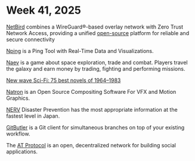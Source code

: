 # Week 41, 2025

[NetBird](https://netbird.io) combines a WireGuard®-based overlay network with Zero Trust Network Access, providing a unified [open-source](https://github.com/netbirdio/netbird) platform for reliable and secure connectivity

[Nping](https://github.com/hanshuaikang/Nping) is a Ping Tool with Real-Time Data and Visualizations.

[Naev](https://naev.org) is a game about space exploration, trade and combat. Players travel the galaxy and earn money by trading, fighting and performing missions.

[New wave Sci-Fi: 75 best novels of 1964–1983](https://www.hilobrow.com/new-wave-sci-fi/)

[Natron](https://natrongithub.github.io) is an Open Source Compositing Software For VFX and Motion Graphics.

[NERV](https://nerv.app/en/) Disaster Prevention has the most appropriate information at the fastest level in Japan.

[GitButler](https://gitbutler.com) is a Git client for simultaneous branches on top of your existing workflow.

The [AT Protocol](https://atproto.com) is an open, decentralized network for building social applications.